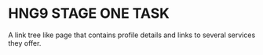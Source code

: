  # HNG9 STAGE ONE TASK

 A link tree like page that contains profile details and links to several services they offer.
